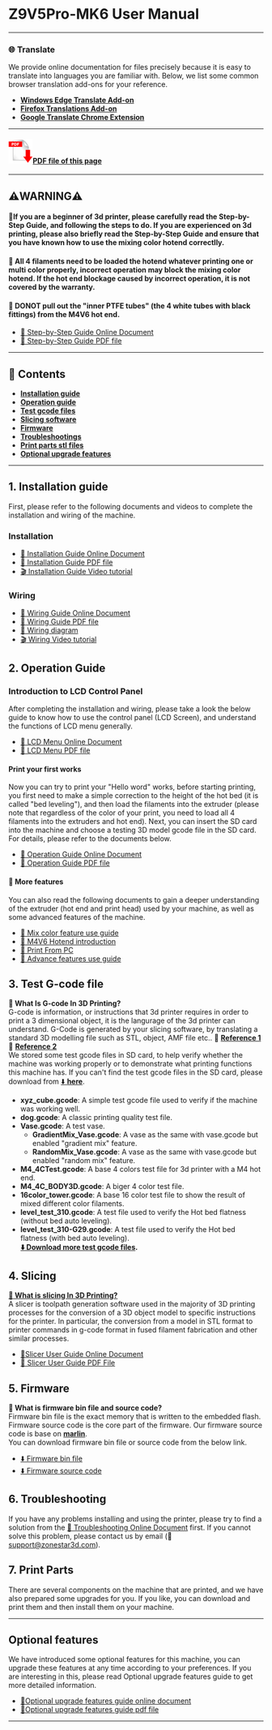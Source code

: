 
# Z9V5Pro-MK6 User Manual

-----
### :globe_with_meridians: Translate
We provide online documentation for files precisely because it is easy to translate into languages you are familiar with. Below, we list some common browser translation add-ons for your reference.
- [**Windows Edge Translate Add-on**](https://microsoftedge.microsoft.com/addons/detail/edge-translate/bfdogplmndidlpjfhoijckpakkdjkkil?hl=en-US)    
- [**Firefox Translations Add-on**](https://support.mozilla.org/en-US/kb/firefox-translations-add-on?redirectslug=firefox-translations&redirectlocale=en-US)
- [**Google Translate Chrome Extension**](https://chrome.google.com/webstore/detail/google-translate/aapbdbdomjkkjkaonfhkkikfgjllcleb)

-----
#### [![](pdf.jpg)PDF file of this page](https://github.com/ZONESTAR3D/Z9/tree/main/Z9V5/Z9V5-MK6/readme.pdf)

------
## :warning:WARNING:warning:
#### :loudspeaker:If you are a beginner of 3d printer, please carefully read the Step-by-Step Guide, and following the steps to do.  If you are experienced on 3d printing, please also briefly read the Step-by-Step Guide and ensure that you have known how to use the mixing color hotend correctlly.
#### :loudspeaker: All 4 filaments need to be loaded the hotend whatever printing one or multi color properly, incorrect operation may block the mixing color hotend. If the hot end blockage caused by incorrect operation, it is not covered by the warranty.
#### :loudspeaker: DONOT pull out the "inner PTFE tubes" (the 4 white tubes with black fittings) from the M4V6 hot end.
- [:book: Step-by-Step Guide Online Document](https://github.com/ZONESTAR3D/Z9/tree/main/Z9V5/Z9V5-MK6/step_by_step.md) 
- [:blue_book: Step-by-Step Guide PDF file](./step_by_step.pdf) 

------
## :book: Contents
- [**Installation guide**](#1-installation-guide)  
- [**Operation guide**](#2-operation-guide)  
- [**Test gcode files**](#3-test-g-code-file)
- [**Slicing software**](#4-slicing)
- [**Firmware**](#5-firmware)
- [**Troubleshootings**](#6-troubleshooting)
- [**Print parts stl files**](#7-print-parts)
- [**Optional upgrade features**](#optional-features)

-----
## 1. Installation guide
First, please refer to the following documents and videos to complete the installation and wiring of the machine.
### Installation   
- [:book: Installation Guide Online Document](https://github.com/ZONESTAR3D/Z9/tree/main/Z9V5/Z9V5-MK6/1.Installation/Installation.md) 
- [:blue_book: Installation Guide PDF file](./1.Installation/Installation.pdf) 
- [:clapper: Installation Guide Video tutorial](https://youtu.be/TGHUVzV1Pg4)   
### Wiring    
- [:book: Wiring Guide Online Document](https://github.com/ZONESTAR3D/Z9/tree/main/Z9V5/Z9V5-MK6/1.Installation/Wiring.md) 
- [:blue_book: Wiring Guide PDF file](./1.Installation/Wiring.pdf) 
- [:art: Wiring diagram](./1.Installation/Z9V5Pro_Wiring_Diagram.jpg) 
- [:clapper: Wiring Video tutorial](https://youtu.be/tQQNLDOpdQU)

## 2. Operation Guide
### **Introduction to LCD Control Panel**     
After completing the installation and wiring, please take a look the below guide to know how to use the control panel (LCD Screen), and understand the functions of LCD menu generally.      
- [:book: LCD Menu Online Document](https://github.com/ZONESTAR3D/Z9/tree/main/Z9V5/Z9V5-MK6/2.Operation/LCDMENU_Description.md)    
- [:blue_book: LCD Menu PDF file](./2.Operation/LCDMENU_Description.pdf)    
#### **Print your first works**     
Now you can try to print your "Hello word" works, before starting printing, you first need to make a simple correction to the height of the hot bed (it is called "bed leveling"), and then load the filaments into the extruder (please note that regardless of the color of your print, you need to load all 4 filaments into the extruders and hot end). Next, you can insert the SD card into the machine and choose a testing 3D model gcode file in the SD card. For details, please refer to the documents below.     
- [:book: Operation Guide Online Document](https://github.com/ZONESTAR3D/Z9/tree/main/Z9V5/Z9V5-MK6/2.Operation/Operation.md) 
- [:blue_book: Operation Guide PDF file](./2.Operation/Operation.pdf) 
#### :page_with_curl: More features
You can also read the following documents to gain a deeper understanding of the extruder (hot end and print head) used by your machine, as well as some advanced features of the machine.      
- [:book: Mix color feature use guide][LINK_Mix_Feature]     
- [:book: M4V6 Hotend introduction][LINK_M4V6] 
- [:book: Print From PC](https://github.com/ZONESTAR3D/Z9/tree/main/Z9V5/Z9V5-MK6/2.Operation/PrintFromPC/readme.md)   
- [:book: Advance features use guide](https://github.com/ZONESTAR3D/Z9/tree/main/Z9V5/Z9V5-MK6/2.Operation/Advance_Features.md)    

## 3. Test G-code file
**:pencil: What Is G-code In 3D Printing?**    
G-code is information, or instructions that 3d printer requires in order to print a 3 dimensional object, it is the langurage of the 3d printer can understand. G-Code is generated by your slicing software, by translating a standard 3D modelling file such as STL, object, AMF file etc..  :page_with_curl: [**Reference 1**](https://beginner3dprinting.com/what-is-g-code-in-3d-printing/)  :page_with_curl: [**Reference 2**](https://www.reprap.org/wiki/G-code)    
We stored some test gcode files in SD card, to help verify whether the machine was working properly or to demonstrate what printing functions this machine has. If you can't find the test gcode files in the SD card, please download from [:arrow_down: **here**](https://github.com/ZONESTAR3D/Z9/blob/main/Z9V5/Z9V5-MK6/3.TestGcode/Test_gcode.zip).
- **xyz_cube.gcode**: A simple test gcode file used to verify if the machine was working well.  
- **dog.gcode**: A classic printing quality test file. 
- **Vase.gcode**: A test vase.      
  - **GradientMix_Vase.gcode**: A vase as the same with vase.gcode but enabled "gradient mix" feature.
  - **RandomMix_Vase.gcode**: A vase as the same with vase.gcode but enabled "random mix" feature.
- **M4_4CTest.gcode**: A base 4 colors test file for 3d printer with a M4 hot end.
- **M4_4C_BODY3D.gcode**: A biger 4 color test file.   
- **16color_tower.gcode**: A base 16 color test file to show the result of mixed different color filaments. 
- **level_test_310.gcode**: A test file used to verify the Hot bed flatness (without bed auto leveling). 
- **level_test_310-G29.gcode**: A test file used to verify the Hot bed flatness (with bed auto leveling).     
**[:arrow_down: Download more test gcode files](https://github.com/ZONESTAR3D/Slicing-Guide/tree/master/PrusaSlicer/test_gcode/M4/readme.md).**
 
## 4. Slicing
**[:pencil: What is slicing In 3D Printing?](https://en.wikipedia.org/wiki/Slicer_(3D_printing))**             
A slicer is toolpath generation software used in the majority of 3D printing processes for the conversion of a 3D object model to specific instructions for the printer. In particular, the conversion from a model in STL format to printer commands in g-code format in fused filament fabrication and other similar processes.   
- [:book:Slicer User Guide Online Document](https://github.com/ZONESTAR3D/Z9/tree/main/Z9V5/Z9V5-MK6/4.Slicing/readme.md)    
- [:blue_book: Slicer User Guide PDF File](./4.Slicing/Slicing.pdf)   

## 5. Firmware
**:pencil: What is firmware bin file and source code?**    
Firmware bin file is the exact memory that is written to the embedded flash.        
Firmware source code is the core part of the firmware. Our firmware source code is base on [**marlin**](https://www.marlinfw.org).  
You can download firmware bin file or source code from the below link.  
- [:arrow_down: Firmware bin file][LINK_Firmware]   
- [:arrow_down: Firmware source code][LINK_SourceCode]     

## 6. Troubleshooting
If you have any problems installing and using the printer, please try to find a solution from the [:book: Troubleshooting Online Document][LINK_Troubleshooting] first. If you cannot solve this problem, please contact us by email (:email: support@zonestar3d.com).      

## 7. Print Parts
There are several components on the machine that are printed, and we have also prepared some upgrades for you. If you like, you can download and print them and then install them on your machine.

-----
## Optional features
We have introduced some optional features for this machine, you can upgrade these features at any time according to your preferences. If you are interesting in this, please read Optional upgrade features guide to get more detailed information.
- [:book:Optional upgrade features guide online document](https://github.com/ZONESTAR3D/Z9/tree/main/Z9V5/Z9V5-MK6/OptionalFeatures.md)
- [:blue_book:Optional upgrade features guide pdf file](./OptionalFeatures.pdf)

-----
[LINK_M4V6]: https://github.com/ZONESTAR3D/Upgrade-kit-guide/blob/main/HOTEND/M4%20%204-IN-1-OUT%20Mixing%20Color%20Hotend/M4_V6
[LINK_Mix_Feature]: https://github.com/ZONESTAR3D/Document-and-User-Guide/tree/master/Mixing_Color
[LINK_Firmware]: https://github.com/ZONESTAR3D/Firmware/tree/master/Z9/Z9V5/bin/Z9V5Pro-MK6
[LINK_SourceCode]: https://github.com/ZONESTAR3D/source-code-for-3d-printer
[LINK_Troubleshooting]: https://github.com/ZONESTAR3D/Z9/tree/main/Z9V5/Z9V5_FAQ
